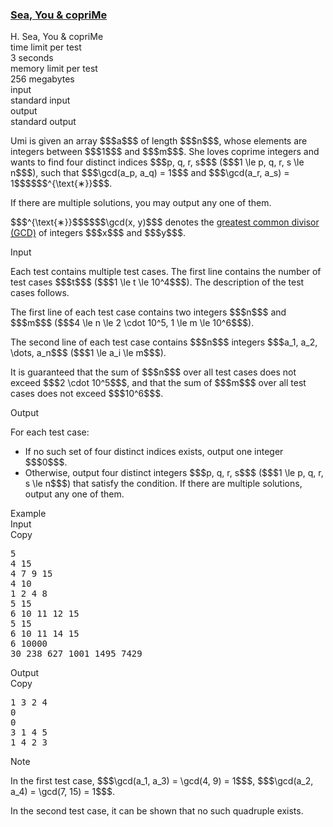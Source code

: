 <h3><a href="https://codeforces.com/contest/2131/problem/H" target="_blank" rel="noopener noreferrer">Sea, You & copriMe</a></h3>

<div class="header"><div class="title">H. Sea, You & copriMe</div><div class="time-limit"><div class="property-title">time limit per test</div>3 seconds</div><div class="memory-limit"><div class="property-title">memory limit per test</div>256 megabytes</div><div class="input-file input-standard"><div class="property-title">input</div>standard input</div><div class="output-file output-standard"><div class="property-title">output</div>standard output</div></div><div><p> </p><p>Umi is given an array $$$a$$$ of length $$$n$$$, whose elements are integers between $$$1$$$ and $$$m$$$. She loves coprime integers and wants to find four <span class="tex-font-style-bf">distinct</span> indices $$$p, q, r, s$$$ ($$$1 \le p, q, r, s \le n$$$), such that $$$\gcd(a_p, a_q) = 1$$$ and $$$\gcd(a_r, a_s) = 1$$$$$$^{\text{∗}}$$$.</p><p>If there are multiple solutions, you may output any one of them.</p><div class="statement-footnote"><p>$$$^{\text{∗}}$$$$$$\gcd(x, y)$$$ denotes the <a href="https://en.wikipedia.org/wiki/Greatest_common_divisor">greatest common divisor (GCD)</a> of integers $$$x$$$ and $$$y$$$. </p></div></div><div class="input-specification"><div class="section-title">Input</div><p>Each test contains multiple test cases. The first line contains the number of test cases $$$t$$$ ($$$1 \le t \le 10^4$$$). The description of the test cases follows. </p><p>The first line of each test case contains two integers $$$n$$$ and $$$m$$$ ($$$4 \le n \le 2 \cdot 10^5, 1 \le m \le 10^6$$$).</p><p>The second line of each test case contains $$$n$$$ integers $$$a_1, a_2, \dots, a_n$$$ ($$$1 \le a_i \le m$$$).</p><p>It is guaranteed that the sum of $$$n$$$ over all test cases does not exceed $$$2 \cdot 10^5$$$, and that the sum of $$$m$$$ over all test cases does not exceed $$$10^6$$$.</p></div><div class="output-specification"><div class="section-title">Output</div><p>For each test case:</p><ul> <li> If no such set of four distinct indices exists, output one integer $$$0$$$. </li><li> Otherwise, output four <span class="tex-font-style-bf">distinct</span> integers $$$p, q, r, s$$$ ($$$1 \le p, q, r, s \le n$$$) that satisfy the condition. If there are multiple solutions, output any one of them. </li></ul></div><div class="sample-tests"><div class="section-title">Example</div><div class="sample-test"><div class="input"><div class="title">Input<div title="Copy" data-clipboard-target="#id009315125653659183" id="id007165791884775936" class="input-output-copier">Copy</div></div><pre id="id009315125653659183"><div class="test-example-line test-example-line-even test-example-line-0">5</div><div class="test-example-line test-example-line-odd test-example-line-1">4 15</div><div class="test-example-line test-example-line-odd test-example-line-1">4 7 9 15</div><div class="test-example-line test-example-line-even test-example-line-2">4 10</div><div class="test-example-line test-example-line-even test-example-line-2">1 2 4 8</div><div class="test-example-line test-example-line-odd test-example-line-3">5 15</div><div class="test-example-line test-example-line-odd test-example-line-3">6 10 11 12 15</div><div class="test-example-line test-example-line-even test-example-line-4">5 15</div><div class="test-example-line test-example-line-even test-example-line-4">6 10 11 14 15</div><div class="test-example-line test-example-line-odd test-example-line-5">6 10000</div><div class="test-example-line test-example-line-odd test-example-line-5">30 238 627 1001 1495 7429</div></pre></div><div class="output"><div class="title">Output<div title="Copy" data-clipboard-target="#id007388814557950325" id="id003832347878729351" class="input-output-copier">Copy</div></div><pre id="id007388814557950325">1 3 2 4
0
0
3 1 4 5
1 4 2 3
</pre></div></div></div><div class="note"><div class="section-title">Note</div><p>In the first test case, $$$\gcd(a_1, a_3) = \gcd(4, 9) = 1$$$, $$$\gcd(a_2, a_4) = \gcd(7, 15) = 1$$$.</p><p>In the second test case, it can be shown that no such quadruple exists.</p></div>
